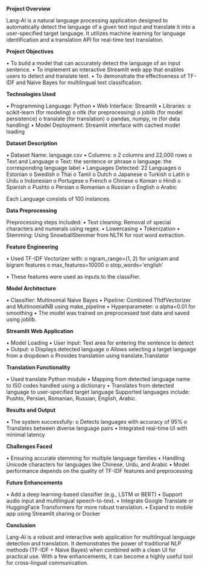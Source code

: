 **Project Overview**

Lang-AI is a natural language processing application designed to automatically detect the language of a given text input and translate it into a user-specified target language. It utilizes machine learning for language identification and a translation API for real-time text translation.



**Project Objectives**

•	To build a model that can accurately detect the language of an input sentence.
•	To implement an interactive Streamlit web app that enables users to detect and translate text.
•	To demonstrate the effectiveness of TF-IDF and Naive Bayes for multilingual text classification.




**Technologies Used**

•	Programming Language: Python
•	Web Interface: Streamlit
•	Libraries:
o	scikit-learn (for modeling)
o	nltk (for preprocessing)
o	joblib (for model persistence)
o	translate (for translation)
o	pandas, numpy, re (for data handling)
•	Model Deployment: Streamlit interface with cached model loading



**Dataset Description**

•	Dataset Name: language.csv
•	Columns:
o	2 columns and 22,000 rows
o	Text and Language
o	Text: the sentence or phrase
o	language: the corresponding language label
•	Languages Detected:  22 Languages
o	Estonian
o	Swedish
o	Thai
o	Tamil
o	Dutch
o	Japanese
o	Turkish
o	Latin
o	Urdu
o	Indonesian
o	Portugese
o	French
o	Chinese
o	Korean
o	Hindi
o	Spanish
o	Pushto
o	Persian
o	Romanian
o	Russian
o	English
o	Arabic

Each Language consists of 100 instances.


**Data Preprocessing**

Preprocessing steps included:
•	Text cleaning: 
Removal of special characters and numerals using regex.
•	Lowercasing
•	Tokenization
•	Stemming: 
Using SnowballStemmer from NLTK for root word extraction.


**Feature Engineering**

•	Used TF-IDF Vectorizer with:
o	ngram_range=(1, 2) for unigram and bigram features
o	max_features=10000
o	stop_words='english'

•	These features were used as inputs to the classifier.


**Model Architecture**

•	Classifier: Multinomial Naive Bayes
•	Pipeline: Combined TfidfVectorizer and MultinomialNB using make_pipeline
•	Hyperparameter:
o	alpha=0.01 for smoothing
•	The model was trained on preprocessed text data and saved using joblib.


 


**Streamlit Web Application**

•	Model Loading
•	User Input: Text area for entering the sentence to detect
•	Output:
o	Displays detected language
o	Allows selecting a target language from a dropdown
o	Provides translation using translate.Translator

 


**Translation Functionality**

•	Used translate Python module
•	Mapping from detected language name to ISO codes handled using a dictionary
•	Translates from detected language to user-specified target language
Supported languages include: Pushto, Persian, Romanian, Russian, English, Arabic.



**Results and Output**

•	The system successfully:
o	Detects languages with accuracy of 95%
o	Translates between diverse language pairs
•	Integrated real-time UI with minimal latency


**Challenges Faced**

•	Ensuring accurate stemming for multiple language families
•	Handling Unicode characters for languages like Chinese, Urdu, and Arabic
•	Model performance depends on the quality of TF-IDF features and preprocessing


**Future Enhancements**

•	Add a deep learning-based classifier (e.g., LSTM or BERT)
•	Support audio input and multilingual speech-to-text.
•	Integrate Google Translate or HuggingFace Transformers for more robust translation.
•	Expand to mobile app using Streamlit sharing or Docker


**Conclusion**

Lang-AI is a robust and interactive web application for multilingual language detection and translation. It demonstrates the power of traditional NLP methods (TF-IDF + Naive Bayes) when combined with a clean UI for practical use. With a few enhancements, it can become a highly useful tool for cross-lingual communication.

